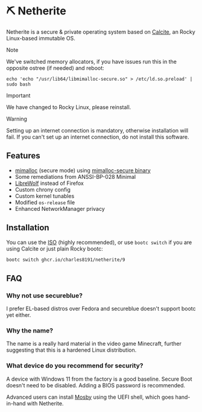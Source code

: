 # :pick: Netherite

Netherite is a secure & private operating system based on [Calcite](https://github.com/charles8191/calcite), an Rocky Linux-based immutable OS.

> [!NOTE]
> We've switched memory allocators, if you have issues run this in the opposite ostree (if needed) and reboot:
> ```
> echo 'echo "/usr/lib64/libmimalloc-secure.so" > /etc/ld.so.preload' | sudo bash
> ```

> [!IMPORTANT]  
> We have changed to Rocky Linux, please reinstall.

> [!WARNING]
> Setting up an internet connection is mandatory, otherwise installation will fail. If you can't set up an internet connection, do not install this software.

## Features

- [mimalloc](https://github.com/microsoft/mimalloc) (secure mode) using [mimalloc-secure binary](https://github.com/charles8191/mimalloc-secure)
- Some remediations from ANSSI-BP-028 Minimal
- [LibreWolf](https://librewolf.net/) instead of Firefox
- Custom chrony config
- Custom kernel tunables
- Modified `os-release` file
- Enhanced NetworkManager privacy

## Installation

You can use the [ISO](https://github.com/charles8191/netherite/releases/latest) (highly recommended), or use `bootc switch` if you are using Calcite or just plain Rocky bootc:

```bash
bootc switch ghcr.io/charles8191/netherite/9
```

## FAQ

### Why not use secureblue?

I prefer EL-based distros over Fedora and secureblue doesn't support bootc yet either.

### Why the name?

The name is a really hard material in the video game Minecraft, further suggesting that this is a hardened Linux distribution.

### What device do you recommend for security?

A device with Windows 11 from the factory is a good baseline. Secure Boot doesn't need to be disabled. Adding a BIOS password is recommended.

Advanced users can install [Mosby](https://github.com/pbatard/Mosby) using the UEFI shell, which goes hand-in-hand with Netherite.
